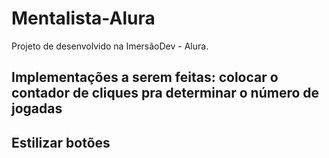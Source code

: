 # Mentalista-Alura

Projeto de desenvolvido na ImersãoDev - Alura. 

## Implementações a serem feitas: colocar o contador de cliques pra determinar o número de jogadas
## Estilizar botões

